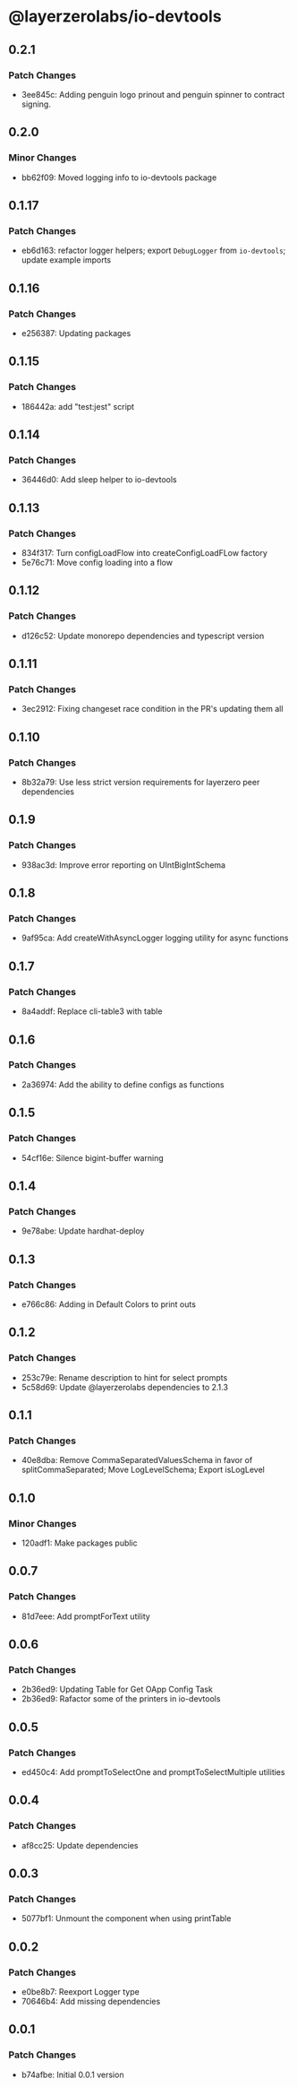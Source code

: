 # @layerzerolabs/io-devtools

## 0.2.1

### Patch Changes

- 3ee845c: Adding penguin logo prinout and penguin spinner to contract signing.

## 0.2.0

### Minor Changes

- bb62f09: Moved logging info to io-devtools package

## 0.1.17

### Patch Changes

- eb6d163: refactor logger helpers; export `DebugLogger` from `io-devtools`; update example imports

## 0.1.16

### Patch Changes

- e256387: Updating packages

## 0.1.15

### Patch Changes

- 186442a: add "test:jest" script

## 0.1.14

### Patch Changes

- 36446d0: Add sleep helper to io-devtools

## 0.1.13

### Patch Changes

- 834f317: Turn configLoadFlow into createConfigLoadFLow factory
- 5e76c71: Move config loading into a flow

## 0.1.12

### Patch Changes

- d126c52: Update monorepo dependencies and typescript version

## 0.1.11

### Patch Changes

- 3ec2912: Fixing changeset race condition in the PR's updating them all

## 0.1.10

### Patch Changes

- 8b32a79: Use less strict version requirements for layerzero peer dependencies

## 0.1.9

### Patch Changes

- 938ac3d: Improve error reporting on UIntBigIntSchema

## 0.1.8

### Patch Changes

- 9af95ca: Add createWithAsyncLogger logging utility for async functions

## 0.1.7

### Patch Changes

- 8a4addf: Replace cli-table3 with table

## 0.1.6

### Patch Changes

- 2a36974: Add the ability to define configs as functions

## 0.1.5

### Patch Changes

- 54cf16e: Silence bigint-buffer warning

## 0.1.4

### Patch Changes

- 9e78abe: Update hardhat-deploy

## 0.1.3

### Patch Changes

- e766c86: Adding in Default Colors to print outs

## 0.1.2

### Patch Changes

- 253c79e: Rename description to hint for select prompts
- 5c58d69: Update @layerzerolabs dependencies to 2.1.3

## 0.1.1

### Patch Changes

- 40e8dba: Remove CommaSeparatedValuesSchema in favor of splitCommaSeparated; Move LogLevelSchema; Export isLogLevel

## 0.1.0

### Minor Changes

- 120adf1: Make packages public

## 0.0.7

### Patch Changes

- 81d7eee: Add promptForText utility

## 0.0.6

### Patch Changes

- 2b36ed9: Updating Table for Get OApp Config Task
- 2b36ed9: Rafactor some of the printers in io-devtools

## 0.0.5

### Patch Changes

- ed450c4: Add promptToSelectOne and promptToSelectMultiple utilities

## 0.0.4

### Patch Changes

- af8cc25: Update dependencies

## 0.0.3

### Patch Changes

- 5077bf1: Unmount the component when using printTable

## 0.0.2

### Patch Changes

- e0be8b7: Reexport Logger type
- 70646b4: Add missing dependencies

## 0.0.1

### Patch Changes

- b74afbe: Initial 0.0.1 version
